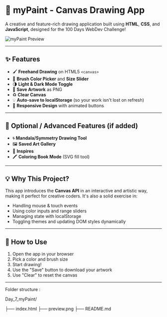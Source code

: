 # 🎨 myPaint - Canvas Drawing App

A creative and feature-rich drawing application built using **HTML**, **CSS**, and **JavaScript**, designed for the 100 Days WebDev Challenge!

![myPaint Preview](./mypaint.png)

---

## ✨ Features

- 🖌 **Freehand Drawing** on HTML5 `<canvas>`
- 🎨 **Brush Color Picker** and **Size Slider**
- 🌗 **Light & Dark Mode Toggle**
- 💾 **Save Artwork** as PNG
- ♻️ **Clear Canvas**
- 💡 **Auto-save to localStorage** (so your work isn't lost on refresh)
- 📱 **Responsive Design** with animated buttons

---

## 🔧 Optional / Advanced Features (if added)

- 🌀 **Mandala/Symmetry Drawing Tool**
- 🖼️ **Saved Art Gallery**
- 🧠 **Inspires** 
- 🖍️ **Coloring Book Mode** (SVG fill tool)

---

## 💡 Why This Project?

This app introduces the **Canvas API** in an interactive and artistic way, making it perfect for creative coders. It's also a solid exercise in:

- Handling mouse & touch events
- Using color inputs and range sliders
- Managing state with localStorage
- Toggling themes and updating DOM styles dynamically

---

## 🚀 How to Use

1. Open the app in your browser
2. Pick a color and brush size
3. Start drawing!
4. Use the "Save" button to download your artwork
5. Use "Clear" to reset the canvas

---
Folder structure :

Day_7_myPaint/

├── index.html
├── preview.png
├── README.md



